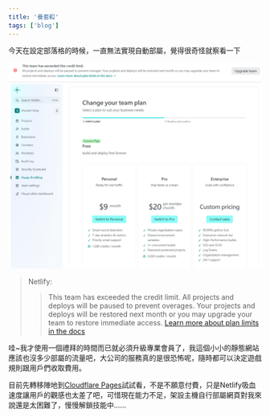 ```yaml
---
title: '養套殺'
tags: ['blog']
---
```

今天在設定部落格的時候，一直無法實現自動部屬，覺得很奇怪就察看一下

![img](./img_20250915/netlify.png)

> Netlify:
>> This team has exceeded the credit limit. All projects and deploys will be paused to prevent overages. Your projects and deploys will be restored next month or you may upgrade your team to restore immediate access.
>> [Learn more about plan limits in the docs](https://docs.netlify.com/manage/accounts-and-billing/billing/billing-for-credit-based-plans/how-credits-work/)

哇~我才使用一個禮拜的時間而已就必須升級專業會員了，我這個小小的靜態網站應該也沒多少部屬的流量吧，大公司的服務真的是很恐怖呢，隨時都可以決定遊戲規則跟用戶們收取費用。

目前先轉移陣地到[Cloudflare Pages](https://pages.cloudflare.com/)試試看，不是不願意付費，只是Netlify吸血速度讓用戶的觀感也太差了吧，可惜現在能力不足，架設主機自行部屬網頁對我來說還是太困難了，慢慢解鎖技能中......